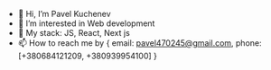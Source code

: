 - 👋 Hi, I’m Pavel Kuchenev
- 👀 I’m interested in Web development
- 🌱 My stack: JS, React, Next js
- 📫 How to reach me by { email: pavel470245@gmail.com, phone: [+380684121209, +380939954100] }

<!---
upiter-2005/upiter-2005 is a ✨ special ✨ repository because its `README.md` (this file) appears on your GitHub profile.
You can click the Preview link to take a look at your changes.
--->
